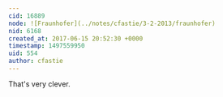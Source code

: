```yaml
---
cid: 16889
node: ![Fraunhofer](../notes/cfastie/3-2-2013/fraunhofer)
nid: 6168
created_at: 2017-06-15 20:52:30 +0000
timestamp: 1497559950
uid: 554
author: cfastie
---
```


That's very clever.